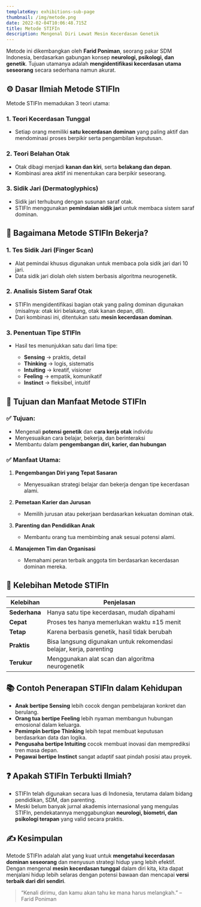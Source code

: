 ```yaml
---
templateKey: exhibitions-sub-page
thumbnail: /img/metode.png
date: 2022-02-04T10:06:48.715Z
title: Metode STIFIn
description: Mengenal Diri Lewat Mesin Kecerdasan Genetik
---
```


<!-- ![clay-images-15](/img/personal.png)

![clay-images-15](/img/familly.png) -->






Metode ini dikembangkan oleh **Farid Poniman**, seorang pakar SDM Indonesia, berdasarkan gabungan konsep **neurologi, psikologi, dan genetik**. Tujuan utamanya adalah **mengidentifikasi kecerdasan utama seseorang** secara sederhana namun akurat.



## ⚙️ **Dasar Ilmiah Metode STIFIn**

Metode STIFIn memadukan 3 teori utama:

### 1. **Teori Kecerdasan Tunggal**

* Setiap orang memiliki **satu kecerdasan dominan** yang paling aktif dan mendominasi proses berpikir serta pengambilan keputusan.

### 2. **Teori Belahan Otak**

* Otak dibagi menjadi **kanan dan kiri**, serta **belakang dan depan**.
* Kombinasi area aktif ini menentukan cara berpikir seseorang.

### 3. **Sidik Jari (Dermatoglyphics)**

* Sidik jari terhubung dengan susunan saraf otak.
* STIFIn menggunakan **pemindaian sidik jari** untuk membaca sistem saraf dominan.



## 🧠 **Bagaimana Metode STIFIn Bekerja?**

### 1. **Tes Sidik Jari (Finger Scan)**

* Alat pemindai khusus digunakan untuk membaca pola sidik jari dari 10 jari.
* Data sidik jari diolah oleh sistem berbasis algoritma neurogenetik.

### 2. **Analisis Sistem Saraf Otak**

* STIFIn mengidentifikasi bagian otak yang paling dominan digunakan (misalnya: otak kiri belakang, otak kanan depan, dll).
* Dari kombinasi ini, ditentukan satu **mesin kecerdasan dominan**.

### 3. **Penentuan Tipe STIFIn**

* Hasil tes menunjukkan satu dari lima tipe:

  * **Sensing** → praktis, detail
  * **Thinking** → logis, sistematis
  * **Intuiting** → kreatif, visioner
  * **Feeling** → empatik, komunikatif
  * **Instinct** → fleksibel, intuitif



## 🎯 **Tujuan dan Manfaat Metode STIFIn**

### ✅ **Tujuan:**

* Mengenali **potensi genetik** dan **cara kerja otak** individu
* Menyesuaikan cara belajar, bekerja, dan berinteraksi
* Membantu dalam **pengembangan diri, karier, dan hubungan**

### ✅ **Manfaat Utama:**

1. **Pengembangan Diri yang Tepat Sasaran**

   * Menyesuaikan strategi belajar dan bekerja dengan tipe kecerdasan alami.
2. **Pemetaan Karier dan Jurusan**

   * Memilih jurusan atau pekerjaan berdasarkan kekuatan dominan otak.
3. **Parenting dan Pendidikan Anak**

   * Membantu orang tua membimbing anak sesuai potensi alami.
4. **Manajemen Tim dan Organisasi**

   * Memahami peran terbaik anggota tim berdasarkan kecerdasan dominan mereka.


## 📌 **Kelebihan Metode STIFIn**

| Kelebihan     | Penjelasan                                                          |
| ------------- | ------------------------------------------------------------------- |
| **Sederhana** | Hanya satu tipe kecerdasan, mudah dipahami                          |
| **Cepat**     | Proses tes hanya memerlukan waktu ±15 menit                         |
| **Tetap**     | Karena berbasis genetik, hasil tidak berubah                        |
| **Praktis**   | Bisa langsung digunakan untuk rekomendasi belajar, kerja, parenting |
| **Terukur**   | Menggunakan alat scan dan algoritma neurogenetik                    |



## 📚 **Contoh Penerapan STIFIn dalam Kehidupan**

* **Anak bertipe Sensing** lebih cocok dengan pembelajaran konkret dan berulang.
* **Orang tua bertipe Feeling** lebih nyaman membangun hubungan emosional dalam keluarga.
* **Pemimpin bertipe Thinking** lebih tepat membuat keputusan berdasarkan data dan logika.
* **Pengusaha bertipe Intuiting** cocok membuat inovasi dan memprediksi tren masa depan.
* **Pegawai bertipe Instinct** sangat adaptif saat pindah posisi atau proyek.


## ❓ **Apakah STIFIn Terbukti Ilmiah?**

* STIFIn telah digunakan secara luas di Indonesia, terutama dalam bidang pendidikan, SDM, dan parenting.
* Meski belum banyak jurnal akademis internasional yang mengulas STIFIn, pendekatannya menggabungkan **neurologi, biometri, dan psikologi terapan** yang valid secara praktis.



## ✍️ **Kesimpulan**

Metode STIFIn adalah alat yang kuat untuk **mengetahui kecerdasan dominan seseorang** dan menyusun strategi hidup yang lebih efektif. Dengan mengenal **mesin kecerdasan tunggal** dalam diri kita, kita dapat menjalani hidup lebih selaras dengan potensi bawaan dan mencapai **versi terbaik dari diri sendiri**.

> “Kenali dirimu, dan kamu akan tahu ke mana harus melangkah.” – Farid Poniman






